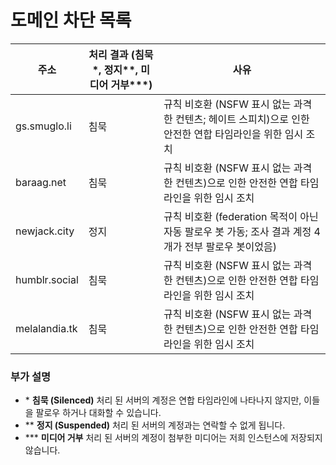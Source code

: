 # 도메인 차단 목록

| 주소 | 처리 결과 (침묵\*, 정지\*\*, 미디어 거부\*\*\*) | 사유 |
| ---- | ---- | ---- |
| gs.smuglo.li  | 침묵 | 규칙 비호환 (NSFW 표시 없는 과격한 컨텐츠; 헤이트 스피치)으로 인한 안전한 연합 타임라인을 위한 임시 조치 |
| baraag.net    | 침묵 | 규칙 비호환 (NSFW 표시 없는 과격한 컨텐츠)으로 인한 안전한 연합 타임라인을 위한 임시 조치 |
| newjack.city  | 정지 | 규칙 비호환 (federation 목적이 아닌 자동 팔로우 봇 가동; 조사 결과 계정 4개가 전부 팔로우 봇이었음) |
| humblr.social | 침묵 | 규칙 비호환 (NSFW 표시 없는 과격한 컨텐츠)으로 인한 안전한 연합 타임라인을 위한 임시 조치 |
| melalandia.tk | 침묵 | 규칙 비호환 (NSFW 표시 없는 과격한 컨텐츠)으로 인한 안전한 연합 타임라인을 위한 임시 조치 |


### 부가 설명 

- \* **침묵 (Silenced)** 처리 된 서버의 계정은 연합 타임라인에 나타나지 않지만, 이들을 팔로우 하거나 대화할 수 있습니다.
- \*\* **정지 (Suspended)** 처리 된 서버의 계정과는 연락할 수 없게 됩니다.
- \*\*\* **미디어 거부** 처리 된 서버의 계정이 첨부한 미디어는 저희 인스턴스에 저장되지 않습니다.

